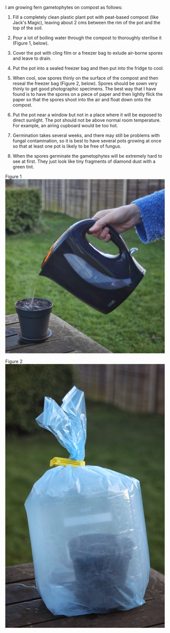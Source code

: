 I am growing fern gametophytes on compost as follows:

1) Fill a completely clean plastic plant pot with peat-based compost (like Jack's Magic), leaving about 2 cms between the rim of the pot and the top of the soil. 

2) Pour a lot of boiling water through the compost to thoroughly sterilise it (Figure 1, below). 

3) Cover the pot with cling film or a freezer bag to exlude air-borne spores and leave to drain. 

4) Put the pot into a sealed freezer bag and then put into the fridge to cool. 

5) When cool, sow spores thinly on the surface of the compost and then reseal the freezer bag (Figure 2, below). Spores should be sown very thinly to get good photographic specimens. The best way that I have found is to have the spores on a piece of paper and then lightly flick the paper so that the spores shoot into the air and float down onto the compost. 

6) Put the pot near a window but not in a place where it will be exposed to direct sunlight. The pot should not be above normal room temperature. For example, an airing cupboard would be too hot. 

7) Germination takes several weeks, and there may still be problems with fungal contamination, so it is best to have several pots growing at once so that at least one pot is likely to be free of fungus. 

8) When the spores germinate the gametophytes will be extremely hard to see at first. They just look like tiny fragments of diamond dust with a green tint. 


Figure 1
<img src="images/treefern2.jpg" alt="image"/>


Figure 2
<img src="images/treefern3.jpg" alt="image"/>
